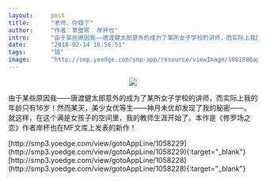 ```yaml
---
layout:     post
title:      "老师，你错了"
author:     "作者：草壁零  岸杯也"
intro:      "由于某些原因我——唐渡健太郎意外的成为了某所女子学校的讲师，而实际上我的年龄只有16岁！然而某天，美少女优等生——神月未优却发现了我的秘密——。就这样，在这个满是女孩子的空间里，我的教师生涯开始了。本作是《修罗场之恋》作者岸杯也在MF文库上发表的新作！"
date:       "2018-02-14 16:56:51"
tags:       "错"
image:      "http://smp.yoedge.com/smp-app/resource/viewImage/1001886appline.png"
---
```

<div style="text-align: center">
<p><img src="http://smp.yoedge.com/smp-app/resource/viewImage/1001886appline.png"/></p>
</div>
<p class="post-meta">
<span>由于某些原因我——唐渡健太郎意外的成为了某所女子学校的讲师，而实际上我的年龄只有16岁！然而某天，美少女优等生——神月未优却发现了我的秘密——。就这样，在这个满是女孩子的空间里，我的教师生涯开始了。本作是《修罗场之恋》作者岸杯也在MF文库上发表的新作！</span>
</p>
[http://smp3.yoedge.com/view/gotoAppLine/1058229](http://smp3.yoedge.com/view/gotoAppLine/1058229){:target="_blank"}
[http://smp3.yoedge.com/view/gotoAppLine/1058228](http://smp3.yoedge.com/view/gotoAppLine/1058228){:target="_blank"}



